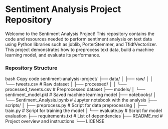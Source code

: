 # Sentiment Analysis Project Repository
Welcome to the Sentiment Analysis Project! This repository contains the code and resources needed to perform sentiment analysis on text data using Python libraries such as joblib, PorterStemmer, and TfidfVectorizer. This project demonstrates how to preprocess text data, build a machine learning model, and evaluate its performance.

### Repository Structure
bash
Copy code
sentiment-analysis-project/
├── data/
│   ├── raw/
│   │   └── tweets.csv             # Raw dataset
│   ├── processed/
│   │   └── processed_tweets.csv   # Preprocessed dataset
├── models/
│   └── sentiment_model.pkl        # Saved machine learning model
├── notebooks/
│   └── Sentiment_Analysis.ipynb   # Jupyter notebook with the analysis
├── scripts/
│   ├── preprocess.py              # Script for data preprocessing
│   ├── train.py                   # Script for training the model
│   └── evaluate.py                # Script for model evaluation
├── requirements.txt               # List of dependencies
├── README.md                      # Project overview and instructions
└── LICENSE          
